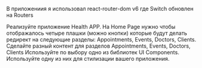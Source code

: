 В приложениия я использовал react-router-dom v6 где Switch обновлен на Routers


Реализуйте приложение Health APP. 
На Home Page нужно чтобы отображалось четыре плашки (можно кнопки) которые будут делать редирект на следующие разделы: Appointments, Events, Doctors, Clients.
Сделайте разный контент для разделов Appointments, Events, Doctors, Clients
Используйте по выбору одно из библиотек UI Components. Используйте одну из них для стилизации вашего приложения.

